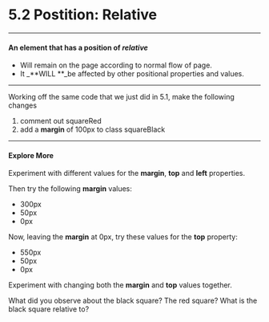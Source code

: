 # 5.2 Postition: Relative

---

#### An element that has a position of _relative_

* Will remain on the page according to normal flow of page.
* It \_**WILL **\_be affected by other positional properties and values.

---

Working off the same code that we just did in 5.1, make the following changes

1. comment out squareRed
2. add a **margin** of 100px to class squareBlack

---

#### Explore More

Experiment with different values for the **margin**, **top** and **left** properties.

Then try the following **margin** values:

* 300px
* 50px
* 0px

Now, leaving the **margin** at 0px, try these values for the **top** property:

* 550px
* 50px
* 0px

Experiment with changing both the **margin** and **top** values together.

What did you observe about the black square?  The red square?  What is the black square relative to?

